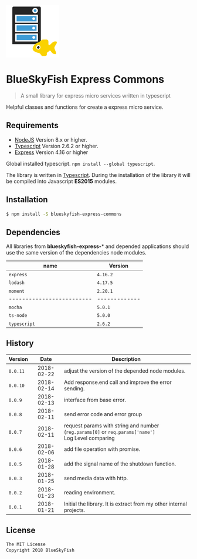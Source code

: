 
![BlueSkyFish Express Commons](logo.png)

# BlueSkyFish Express Commons

> A small library for express micro services written in typescript

Helpful classes and functions for create a express micro service.


## Requirements

* [NodeJS][nodejs] Version 8.x or higher.
* [Typescript][typescript] Version 2.6.2 or higher.
* [Express][express] Version 4.16 or higher

Global installed typescript. `npm install --global typescript`.

The library is written in [Typescript][typescript]. During the installation of the library it will be compiled into Javascript **ES2015** modules.


## Installation


```bash
$ npm install -S blueskyfish-express-commons
```


## Dependencies

All libraries from **blueskyfish-express-*** and depended applications should use the same version of the dependencies node modules.

| name                    | Version
|-------------------------|-------------
| `express`               | `4.16.2`
| `lodash`                | `4.17.5`
| `moment`                | `2.20.1`
|-------------------------|-------------
| `mocha`                 | `5.0.1`
| `ts-node`               | `5.0.0`
| `typescript`            | `2.6.2`


## History

| Version    | Date       | Description
|------------|:----------:|--------------------------------------------
| `0.0.11`   | 2018-02-22 | adjust the version of the depended node modules.
| `0.0.10`   | 2018-02-14 | Add response.end call and improve the error sending.
| `0.0.9`    | 2018-02-13 | interface from base error.
| `0.0.8`    | 2018-02-11 | send error code and error group
| `0.0.7`    | 2018-02-11 | request params with string and number (`reg.params[0]` or `req.params['name']`<br>Log Level comparing
| `0.0.6`    | 2018-02-06 | add file operation with promise.
| `0.0.5`    | 2018-01-28 | add the signal name of the shutdown function.
| `0.0.3`    | 2018-01-25 | send media data with http.
| `0.0.2`    | 2018-01-23 | reading environment.
| `0.0.1`    | 2018-01-21 | Initial the library. It is extract from my other internal projects.


## License

```text
The MIT License
Copyright 2018 BlueSkyFish
```

[nodejs]: https://nodejs.org/en/
[typescript]: https://www.typescriptlang.org/
[express]: https://expressjs.com/
